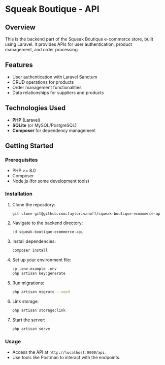# Squeak Boutique - API

## Overview

This is the backend part of the Squeak Boutique e-commerce store, built using Laravel. It provides APIs for user authentication, product management, and order processing.

## Features

-   User authentication with Laravel Sanctum
-   CRUD operations for products
-   Order management functionalities
-   Data relationships for suppliers and products

## Technologies Used

-   **PHP** (Laravel)
-   **SQLite** (or MySQL/PostgreSQL)
-   **Composer** for dependency management

## Getting Started

### Prerequisites

-   PHP >= 8.0
-   Composer
-   Node.js (for some development tools)

### Installation

1. Clone the repository:

    ```bash
    git clone git@github.com:taylorivanoff/squeak-boutique-ecommerce-api.git
    ```

2. Navigate to the backend directory:

    ```bash
    cd squeak-boutique-ecommerce-api
    ```

3. Install dependencies:

    ```bash
    composer install
    ```

4. Set up your environment file:

    ```bash
    cp .env.example .env
    php artisan key:generate
    ```

5. Run migrations:

    ```bash
    php artisan migrate --seed
    ```

6. Link storage:

    ```bash
    php artisan storage:link
    ```

7. Start the server:
    ```bash
    php artisan serve
    ```

### Usage

-   Access the API at `http://localhost:8000/api`.
-   Use tools like Postman to interact with the endpoints.
